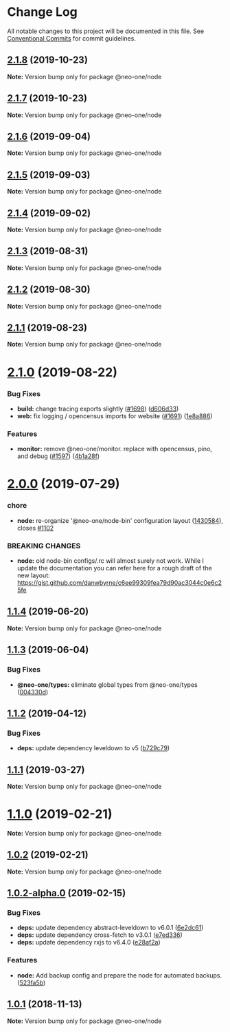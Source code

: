 # Change Log

All notable changes to this project will be documented in this file.
See [Conventional Commits](https://conventionalcommits.org) for commit guidelines.

## [2.1.8](https://github.com/neo-one-suite/neo-one/compare/@neo-one/node@2.1.7...@neo-one/node@2.1.8) (2019-10-23)

**Note:** Version bump only for package @neo-one/node





## [2.1.7](https://github.com/neo-one-suite/neo-one/compare/@neo-one/node@2.1.6...@neo-one/node@2.1.7) (2019-10-23)

**Note:** Version bump only for package @neo-one/node





## [2.1.6](https://github.com/neo-one-suite/neo-one/compare/@neo-one/node@2.1.5...@neo-one/node@2.1.6) (2019-09-04)

**Note:** Version bump only for package @neo-one/node





## [2.1.5](https://github.com/neo-one-suite/neo-one/compare/@neo-one/node@2.1.4...@neo-one/node@2.1.5) (2019-09-03)

**Note:** Version bump only for package @neo-one/node





## [2.1.4](https://github.com/neo-one-suite/neo-one/compare/@neo-one/node@2.1.3...@neo-one/node@2.1.4) (2019-09-02)

**Note:** Version bump only for package @neo-one/node





## [2.1.3](https://github.com/neo-one-suite/neo-one/compare/@neo-one/node@2.1.2...@neo-one/node@2.1.3) (2019-08-31)

**Note:** Version bump only for package @neo-one/node





## [2.1.2](https://github.com/neo-one-suite/neo-one/compare/@neo-one/node@2.1.1...@neo-one/node@2.1.2) (2019-08-30)

**Note:** Version bump only for package @neo-one/node





## [2.1.1](https://github.com/neo-one-suite/neo-one/compare/@neo-one/node@2.1.0...@neo-one/node@2.1.1) (2019-08-23)

**Note:** Version bump only for package @neo-one/node





# [2.1.0](https://github.com/neo-one-suite/neo-one/compare/@neo-one/node@2.0.0...@neo-one/node@2.1.0) (2019-08-22)


### Bug Fixes

* **build:** change tracing exports slightly ([#1698](https://github.com/neo-one-suite/neo-one/issues/1698)) ([d606d33](https://github.com/neo-one-suite/neo-one/commit/d606d33))
* **web:** fix logging / opencensus imports for website ([#1691](https://github.com/neo-one-suite/neo-one/issues/1691)) ([1e8a886](https://github.com/neo-one-suite/neo-one/commit/1e8a886))


### Features

* **monitor:** remove @neo-one/monitor. replace with opencensus, pino, and debug ([#1597](https://github.com/neo-one-suite/neo-one/issues/1597)) ([4b1a28f](https://github.com/neo-one-suite/neo-one/commit/4b1a28f))





# [2.0.0](https://github.com/neo-one-suite/neo-one/compare/@neo-one/node@1.1.4...@neo-one/node@2.0.0) (2019-07-29)


### chore

* **node:** re-organize '@neo-one/node-bin' configuration layout ([1430584](https://github.com/neo-one-suite/neo-one/commit/1430584)), closes [#1102](https://github.com/neo-one-suite/neo-one/issues/1102)


### BREAKING CHANGES

* **node:** old node-bin configs/.rc will almost surely not work. While I update the documentation you can refer here for a rough draft of the new layout: https://gist.github.com/danwbyrne/c6ee99309fea79d90ac3044c0e6c25fe





## [1.1.4](https://github.com/neo-one-suite/neo-one/compare/@neo-one/node@1.1.3...@neo-one/node@1.1.4) (2019-06-20)

**Note:** Version bump only for package @neo-one/node





## [1.1.3](https://github.com/neo-one-suite/neo-one/compare/@neo-one/node@1.1.2...@neo-one/node@1.1.3) (2019-06-04)


### Bug Fixes

* **@neo-one/types:** eliminate global types from @neo-one/types ([004330d](https://github.com/neo-one-suite/neo-one/commit/004330d))





## [1.1.2](https://github.com/neo-one-suite/neo-one/compare/@neo-one/node@1.1.1...@neo-one/node@1.1.2) (2019-04-12)


### Bug Fixes

* **deps:** update dependency leveldown to v5 ([b729c79](https://github.com/neo-one-suite/neo-one/commit/b729c79))





## [1.1.1](https://github.com/neo-one-suite/neo-one/compare/@neo-one/node@1.1.0...@neo-one/node@1.1.1) (2019-03-27)

**Note:** Version bump only for package @neo-one/node





# [1.1.0](https://github.com/neo-one-suite/neo-one/compare/@neo-one/node@1.0.2...@neo-one/node@1.1.0) (2019-02-21)

**Note:** Version bump only for package @neo-one/node





## [1.0.2](https://github.com/neo-one-suite/neo-one/compare/@neo-one/node@1.0.2-alpha.0...@neo-one/node@1.0.2) (2019-02-21)

**Note:** Version bump only for package @neo-one/node





## [1.0.2-alpha.0](https://github.com/neo-one-suite/neo-one/compare/@neo-one/node@1.0.1...@neo-one/node@1.0.2-alpha.0) (2019-02-15)


### Bug Fixes

* **deps:** update dependency abstract-leveldown to v6.0.1 ([6e2dc61](https://github.com/neo-one-suite/neo-one/commit/6e2dc61))
* **deps:** update dependency cross-fetch to v3.0.1 ([e7ed336](https://github.com/neo-one-suite/neo-one/commit/e7ed336))
* **deps:** update dependency rxjs to v6.4.0 ([e28af2a](https://github.com/neo-one-suite/neo-one/commit/e28af2a))


### Features

* **node:** Add backup config and prepare the node for automated backups. ([523fa5b](https://github.com/neo-one-suite/neo-one/commit/523fa5b))





## [1.0.1](https://github.com/neo-one-suite/neo-one/compare/@neo-one/node@1.0.0...@neo-one/node@1.0.1) (2018-11-13)

**Note:** Version bump only for package @neo-one/node

